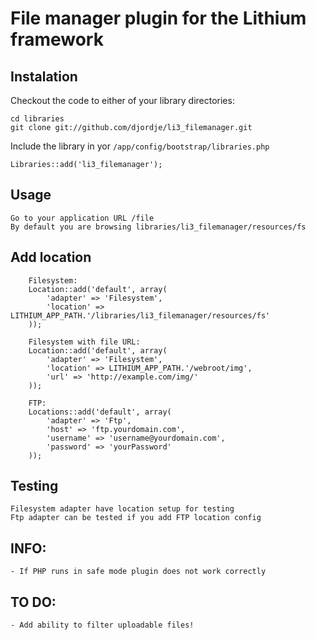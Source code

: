 # File manager plugin for the Lithium framework

## Instalation

Checkout the code to either of your library directories:

	cd libraries
	git clone git://github.com/djordje/li3_filemanager.git

Include the library in yor `/app/config/bootstrap/libraries.php`

	Libraries::add('li3_filemanager');

## Usage

	Go to your application URL /file
	By default you are browsing libraries/li3_filemanager/resources/fs

## Add location

		Filesystem:
		Location::add('default', array(
			'adapter' => 'Filesystem',
			'location' => LITHIUM_APP_PATH.'/libraries/li3_filemanager/resources/fs'
		));

		Filesystem with file URL:
		Location::add('default', array(
			'adapter' => 'Filesystem',
			'location' => LITHIUM_APP_PATH.'/webroot/img',
			'url' => 'http://example.com/img/'
		));

		FTP:
		Locations::add('default', array(
			'adapter' => 'Ftp',
			'host' => 'ftp.yourdomain.com',
			'username' => 'username@yourdomain.com',
			'password' => 'yourPassword'
		));

## Testing

	Filesystem adapter have location setup for testing
	Ftp adapter can be tested if you add FTP location config

## INFO:
	- If PHP runs in safe mode plugin does not work correctly

## TO DO:
	- Add ability to filter uploadable files!